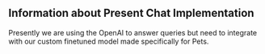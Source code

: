 ## Information about Present Chat Implementation

Presently we are using the OpenAI to answer queries but need to integrate with our custom finetuned model made specifically for Pets.